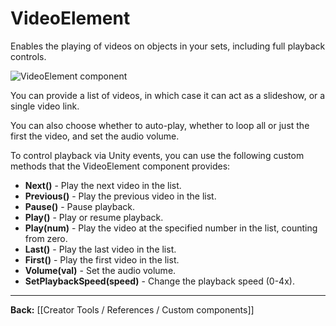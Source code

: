 # VideoElement

Enables the playing of videos on objects in your sets, including full playback controls.

![VideoElement component](https://flipside.nyc3.cdn.digitaloceanspaces.com/docs/screenshots/videoelement.png)

You can provide a list of videos, in which case it can act as a slideshow, or a single video link.

You can also choose whether to auto-play, whether to loop all or just the first the video, and set the audio volume.

To control playback via Unity events, you can use the following custom methods that the VideoElement component provides:

* **Next()** - Play the next video in the list.
* **Previous()** - Play the previous video in the list.
* **Pause()** - Pause playback.
* **Play()** - Play or resume playback.
* **Play(num)** - Play the video at the specified number in the list, counting from zero.
* **Last()** - Play the last video in the list.
* **First()** - Play the first video in the list.
* **Volume(val)** - Set the audio volume.
* **SetPlaybackSpeed(speed)** - Change the playback speed (0-4x).

---

**Back:** [[Creator Tools / References / Custom components]]
